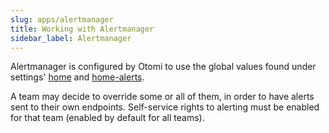 ```yaml
---
slug: apps/alertmanager
title: Working with Alertmanager
sidebar_label: Alertmanager
---
```


Alertmanager is configured by Otomi to use the global values found under settings' [home](/docs/console/settings#alerts) and [home-alerts](/docs/console/settings#home-alerts).

A team may decide to override some or all of them, in order to have alerts sent to their own endpoints. Self-service rights to alerting must be enabled for that team (enabled by default for all teams).

